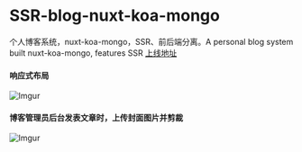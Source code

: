 # SSR-blog-nuxt-koa-mongo
个人博客系统，nuxt-koa-mongo，SSR、前后端分离。A personal blog system built nuxt-koa-mongo, features SSR
[上线地址](https://kuhe.io)

#### 响应式布局
![Imgur](https://i.imgur.com/X3Q6Bvj.gif)


#### 博客管理员后台发表文章时，上传封面图片并剪裁
![Imgur](https://i.imgur.com/Qp1O02J.gif)
